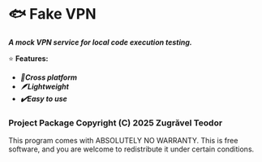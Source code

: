 # 🐟 Fake VPN
***A mock VPN service for local code execution testing.***

⭐ **Features:**
- ***🐧Cross platform***
- ***🪶Lightweight***
- ***✔️Easy to use***

### Project Package  Copyright (C) 2025  Zugrăvel Teodor
This program comes with ABSOLUTELY NO WARRANTY.
This is free software, and you are welcome to redistribute it under certain conditions.
